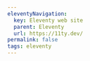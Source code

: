 ```yaml
---
eleventyNavigation:
  key: Eleventy web site
  parent: Eleventy
  url: https://11ty.dev/
permalink: false
tags: eleventy
---
```

